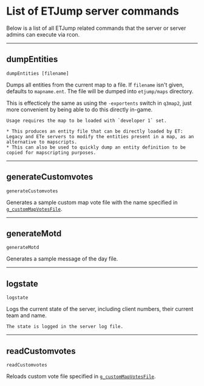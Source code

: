 # List of ETJump server commands
Below is a list of all ETJump related commands that the server or server admins can execute via rcon.

---

## dumpEntities

`dumpEntities [filename]`

Dumps all entities from the current map to a file. If `filename` isn't given, defaults to `mapname.ent`. The file will be dumped into `etjump/maps` directory.

This is effecticely the same as using the `-exportents` switch in `q3map2`, just more convenient by being able to do this directly in-game.

```{note}
Usage requires the map to be loaded with `developer 1` set.
```

```{tip}
* This produces an entity file that can be directly loaded by ET: Legacy and ETe servers to modify the entities present in a map, as an alternative to mapscripts.
* This can also be used to quickly dump an entity definition to be copied for mapscripting purposes.
```

---

## generateCustomvotes

`generateCustomvotes`

Generates a sample custom map vote file with the name specified in [`g_customMapVotesFile`](./server_cvars.md#g-custommapvotesfile).

---

## generateMotd

`generateMotd`

Generates a sample message of the day file.

---

## logstate

`logstate`

Logs the current state of the server, including client numbers, their current team and name.

```{hint}
The state is logged in the server log file.
```

---

## readCustomvotes

`readCustomvotes`

Reloads custom vote file specified in [`g_customMapVotesFile`](./server_cvars.md#g-custommapvotesfile).
